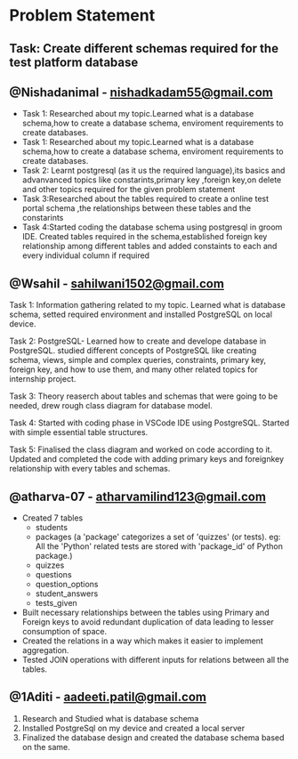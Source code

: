 # Problem Statement

## Task: Create different schemas required for the test platform database

## @Nishadanimal - nishadkadam55@gmail.com
- Task 1: Researched about my topic.Learned what is a database schema,how to create a database schema, enviroment requirements to create databases.
- Task 1: Researched about my topic.Learned what is a database schema,how to create a database schema, enviroment requirements to create databases.
- Task 2: Learnt postgresql (as it us the required language),its basics and advanvanced topics like constarints,primary key ,foreign key,on delete and other topics required for the given problem statement 
- Task 3:Researched about the tables required to create a online test portal schema ,the relationships between these tables and the constarints
- Task 4:Started coding the database schema using postgresql in groom IDE. Created tables required in the schema,established foreign key relationship among different tables and added constaints to each and every individual column if required



## @Wsahil - sahilwani1502@gmail.com
Task 1: Information gathering related to my topic. Learned what is database schema, setted required environment and installed PostgreSQL on local device.

Task 2: PostgreSQL- Learned how to create and develope database in PostgreSQL. studied different concepts of PostgreSQL like creating schema, views, simple and complex queries, constraints, primary key, foreign key, and how to use them, and many other related topics for internship project.

Task 3: Theory reaserch about tables and schemas that were going to be needed, drew rough class diagram for database model.

Task 4: Started with coding phase in VSCode IDE using PostgreSQL. Started with simple essential table structures.

Task 5: Finalised the class diagram and worked on code according to it. Updated and completed the code with adding primary keys and foreignkey relationship with every tables and schemas.



## @atharva-07 - atharvamilind123@gmail.com
- Created 7 tables
   - students
   - packages (a 'package' categorizes a set of 'quizzes' (or tests). eg: All the 'Python' related tests are stored with 'package_id' of Python package.)
   - quizzes
   - questions
   - question_options
   - student_answers
   - tests_given
- Built necessary relationships between the tables using Primary and Foreign keys to avoid redundant duplication of data leading to lesser consumption of space.
- Created the relations in a way which makes it easier to implement aggregation.
- Tested JOIN operations with different inputs for relations between all the tables.                 

## @1Aditi - aadeeti.patil@gmail.com
1. Research and Studied what is database schema 
2. Installed PostgreSql on my device and created a local server
3. Finalized the database design and created the database schema based on the same. 

